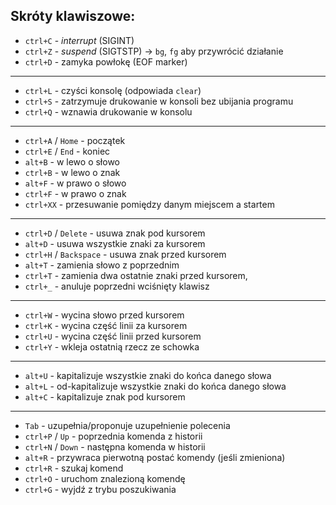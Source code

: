 ## Skróty klawiszowe:

*  `ctrl+C` - *interrupt* (SIGINT)
*  `ctrl+Z` - *suspend* (SIGTSTP) -> `bg`, `fg` aby przywrócić działanie
*  `ctrl+D` - zamyka powłokę (EOF marker)

------

*  `ctrl+L` - czyści konsolę (odpowiada `clear`)
*  `ctrl+S` - zatrzymuje drukowanie w konsoli bez ubijania programu
*  `ctrl+Q` - wznawia drukowanie w konsolu

------

*  `ctrl+A` / `Home` - początek
*  `ctrl+E` / `End` - koniec
*  `alt+B` - w lewo o słowo
*  `ctrl+B` - w lewo o znak
*  `alt+F` - w prawo o słowo
*  `ctrl+F` - w prawo o znak
*  `ctrl+XX` - przesuwanie pomiędzy danym miejscem a startem

------

*  `ctrl+D` / `Delete` - usuwa znak pod kursorem
*  `alt+D` - usuwa wszystkie znaki za kursorem
*  `ctrl+H` / `Backspace` - usuwa znak przed kursorem
*  `alt+T` - zamienia słowo z poprzednim
*  `ctrl+T` - zamienia dwa ostatnie znaki przed kursorem,
*  `ctrl+_` - anuluje poprzedni wciśnięty klawisz

------

*  `ctrl+W` - wycina słowo przed kursorem
*  `ctrl+K` - wycina część linii za kursorem
*  `ctrl+U` - wycina część linii przed kursorem
*  `ctrl+Y` - wkleja ostatnią rzecz ze schowka

------

*  `alt+U` - kapitalizuje wszystkie znaki do końca danego słowa
*  `alt+L` - od-kapitalizuje wszystkie znaki do końca danego słowa
*  `alt+C` - kapitalizuje znak pod kursorem

------

*  `Tab` - uzupełnia/proponuje uzupełnienie polecenia
*  `ctrl+P` / `Up` - poprzednia komenda z historii
*  `ctrl+N` / `Down` - następna komenda w historii
*  `alt+R` - przywraca pierwotną postać komendy (jeśli zmieniona)
*  `ctrl+R` - szukaj komend
*  `ctrl+O` - uruchom znalezioną komendę
*  `ctrl+G` - wyjdź z trybu poszukiwania
